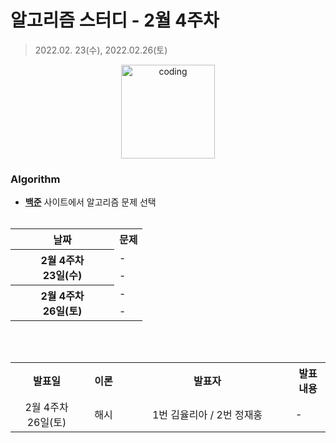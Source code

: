 # 알고리즘 스터디 - 2월 4주차

> 2022.02. 23(수), 2022.02.26(토)

<p align="center">
  <img src="https://user-images.githubusercontent.com/66001046/152260938-51b1334f-297f-4092-8f37-f02dc9cd3a07.png" alt="coding" width="150px" />
</p>



### Algorithm

- [**백준**](https://www.acmicpc.net/) 사이트에서 알고리즘 문제 선택<br><br>
<table>
	<tr>
		<th style="text-align:center">날짜</th>
		<th style="text-align:center">문제</th>
	</tr>
	<tr>
		<th rowspan="2" style="text-align:center; width:150px">
		2월 4주차<br>23일(수)
		</th>
		<td> - </td>
	</tr>
	<tr>
		<td> - </td>
	</tr>
	<tr>
		<th rowspan="2" style="text-align:center; width:150px">
		2월 4주차<br>26일(토)
		</th>
		<td>-</td>
	</tr>
	<tr>
		<td>-</td>
	</tr>
</table>
<br><br>
<table>
	<tr>
		<th>발표일</th>
		<th>이론</th>
		<th style="width:250px">발표자</th>
		<th>발표내용</th>
	</tr>
	<tr>
		<td style="text-align:center; width:100px">2월 4주차<br>26일(토)</td>
		<td style="text-align:center; width:50px">해시</td>
		<td style="text-align:center">1번 김율리아 / 2번 정재홍</td>
		<td>-</td>
</table>

